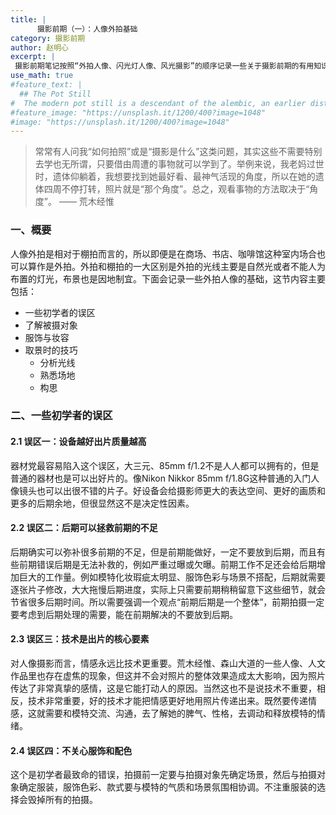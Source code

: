 ```yaml
---
title: |
      摄影前期（一）：人像外拍基础
category: 摄影前期
author: 赵明心
excerpt: |
 摄影前期笔记按照“外拍人像、闪光灯人像、风光摄影”的顺序记录一些关于摄影前期的有用知识和经验。这节主要是关于人像外拍的内容，外拍是和棚拍相对而言的，所以并非在室外算外拍，只要不在摄影棚里都可以算外拍，比如商场、书店、咖啡馆都可以算外拍。外拍的一大特点是，光线以自然光为主，布景因地制宜。
use_math: true
#feature_text: |
  ## The Pot Still
#  The modern pot still is a descendant of the alembic, an earlier distillation device
#feature_image: "https://unsplash.it/1200/400?image=1048"
#image: "https://unsplash.it/1200/400?image=1048"
---
```


> 常常有人问我“如何拍照”或是“摄影是什么”这类问题，其实这些不需要特别去学也无所谓，只要借由周遭的事物就可以学到了。举例来说，我老妈过世时，遗体仰躺着，我想要找到她最好看、最神气活现的角度，所以在她的遗体四周不停打转，照片就是“那个角度”。总之，观看事物的方法取决于“角度”。        —— 荒木经惟

### 一、概要

人像外拍是相对于棚拍而言的，所以即便是在商场、书店、咖啡馆这种室内场合也可以算作是外拍。外拍和棚拍的一大区别是外拍的光线主要是自然光或者不能人为布置的灯光，布景也是因地制宜。下面会记录一些外拍人像的基础，这节内容主要包括：

* 一些初学者的误区
* 了解被摄对象
* 服饰与妆容
* 取景时的技巧
    * 分析光线
    * 熟悉场地
    * 构思

### 二、一些初学者的误区

#### 2.1 误区一：设备越好出片质量越高

器材党最容易陷入这个误区，大三元、85mm f/1.2不是人人都可以拥有的，但是普通的器材也是可以出好片的。像Nikon Nikkor 85mm f/1.8G这种普通的入门人像镜头也可以出很不错的片子。好设备会给摄影师更大的表达空间、更好的画质和更多的后期余地，但很显然这不是决定性因素。

#### 2.2 误区二：后期可以拯救前期的不足

后期确实可以弥补很多前期的不足，但是前期能做好，一定不要放到后期，而且有些前期错误后期是无法补救的，例如严重过曝或欠曝。前期工作不足还会给后期增加巨大的工作量。例如模特化妆瑕疵太明显、服饰色彩与场景不搭配，后期就需要逐张片子修改，大大拖慢后期进度，实际上只需要前期稍稍留意下这些细节，就会节省很多后期时间。所以需要强调一个观点“前期后期是一个整体”，前期拍摄一定要考虑到后期处理的需要，能在前期解决的不要放到后期。

#### 2.3 误区三：技术是出片的核心要素

对人像摄影而言，情感永远比技术更重要。荒木经惟、森山大道的一些人像、人文作品里也存在虚焦的现象，但这并不会对照片的整体效果造成太大影响，因为照片传达了非常真挚的感情，这是它能打动人的原因。当然这也不是说技术不重要，相反，技术非常重要，好的技术才能把情感更好地用照片传递出来。既然要传递情感，这就需要和模特交流、沟通，去了解她的脾气、性格，去调动和释放模特的情绪。

#### 2.4 误区四：不关心服饰和配色

这个是初学者最致命的错误，拍摄前一定要与拍摄对象先确定场景，然后与拍摄对象确定服装，服饰色彩、款式要与模特的气质和场景氛围相协调。不注重服装的选择会毁掉所有的拍摄。